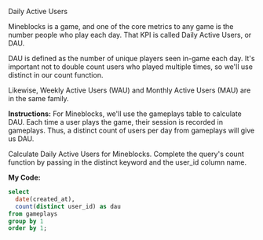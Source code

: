 Daily Active Users

Mineblocks is a game, and one of the core metrics to any game is the number people who play each day. That KPI is called Daily Active Users, or DAU.

DAU is defined as the number of unique players seen in-game each day. It's important not to double count users who played multiple times, so we'll use distinct in our count function.

Likewise, Weekly Active Users (WAU) and Monthly Active Users (MAU) are in the same family.

**Instructions:**
For Mineblocks, we'll use the gameplays table to calculate DAU. Each time a user plays the game, their session is recorded in gameplays. Thus, a distinct count of users per day from gameplays will give us DAU.

Calculate Daily Active Users for Mineblocks. Complete the query's count function by passing in the distinct keyword and the user_id column name.

**My Code:**
```sql
select
  date(created_at), 
  count(distinct user_id) as dau
from gameplays
group by 1
order by 1;
```
